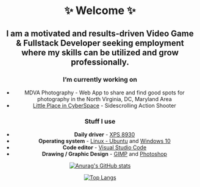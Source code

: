 <div align="center">

# ✨ Welcome ✨

 
## I am a motivated and results-driven Video Game & Fullstack Developer seeking employment where my skills can be utilized and grow professionally.

### I’m currently working on
 - MDVA Photography - Web App to share and find good spots for photography in the North Virginia, DC, Maryland Area
 - [Little Place in CyberSpace](https://countchrisdo.itch.io/little-place-in-cyberspace) - Sidescrolling Action Shooter
 
<!-- ### I’m currently learning
 -  -->
 
### Stuff I use

- **Daily driver** - [XPS 8930](https://support.apple.com/kb/sp688?locale=en_GB)
- **Operating system** - [Linux - Ubuntu](https://ubuntu.com/) and [Windows 10](https://www.microsoft.com/en-gb/windows/)
- **Code editor** - [Visual Studio Code](https://code.visualstudio.com/)
- **Drawing / Graphic Design** - [GIMP](https://www.gimp.org/) and [Photoshop](https://www.adobe.com/products/photoshop/landpa.html?sdid=KKQIN&mv=search&kw=photoshop&s_kwcid=AL!3085!10!79164992492580!79165251442724&ef_id=0930aea27916169c938ace561ca6497a:G:s&msclkid=0930aea27916169c938ace561ca6497a)

 
[![Anurag's GitHub stats](https://github-readme-stats.vercel.app/api?username=CountChrisdo&hide=issues&show_icons=true&theme=react)](https://github.com/anuraghazra/github-readme-stats)

[![Top Langs](https://github-readme-stats.vercel.app/api/top-langs/?username=CountChrisdo&layout=compact&theme=react)](https://github.com/anuraghazra/github-readme-stats)
 
</div>

